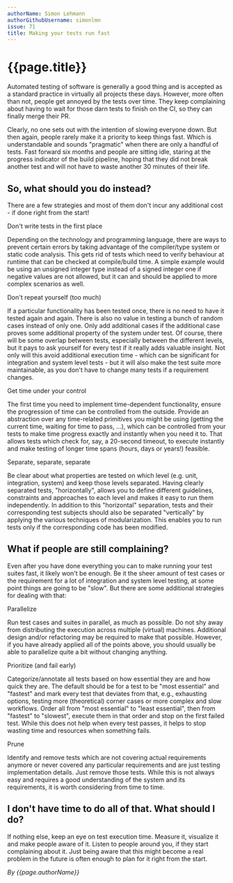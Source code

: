 ```yaml
---
authorName: Simon Lehmann
authorGithubUsername: simonlmn
issue: 71
title: Making your tests run fast
---
```

# {{page.title}}

Automated testing of software is generally a good thing and is accepted as a standard practice in virtually all projects these days. However, more often than not, people get annoyed by the tests over time.  They keep complaining about having to wait for those darn tests to finish on the CI, so they can finally merge their PR.

Clearly, no one sets out with the intention of slowing everyone down. But then again, people rarely make it a priority to keep things fast. Which is understandable and sounds "pragmatic" when there are only a handful of tests. Fast forward six months and people are sitting idle, staring at the progress indicator of the build pipeline, hoping that they did not break another test and will not have to waste another 30 minutes of their life.

## So, what should you do instead?

There are a few strategies and most of them don't incur any additional cost - if done right from the start!

Don't write tests in the first place

Depending on the technology and programming language, there are ways to prevent certain errors by taking advantage of the compiler/type system or static code analysis. This gets rid of tests which need to verify behaviour at runtime that can be checked at compile/build time. A simple example would be using an unsigned integer type instead of a signed integer one if negative values are not allowed, but it can and should be applied to more complex scenarios as well.

Don't repeat yourself (too much)

If a particular functionality has been tested once, there is no need to have it tested again and again. There is also no value in testing a bunch of random cases instead of only one. Only add additional cases if the additional case proves some additional property of the system under test. Of course, there will be some overlap between tests, especially between the different levels, but it pays to ask yourself for every test if it really adds valuable insight. Not only will this avoid additional execution time - which can be significant for integration and system level tests - but it will also make the test suite more maintainable, as you don't have to change many tests if a requirement changes.

Get time under your control

The first time you need to implement time-dependent functionality, ensure the progression of time can be controlled from the outside. Provide an abstraction over any time-related primitives you might be using (getting the current time, waiting for time to pass, ...), which can be controlled from your tests to make time progress exactly and instantly when you need it to. That allows tests which check for, say, a 20-second timeout, to execute instantly and make testing of longer time spans (hours, days or years!) feasible.

Separate, separate, separate

Be clear about what properties are tested on which level (e.g. unit, integration, system) and keep those levels separated. Having clearly separated tests, "horizontally", allows you to define different guidelines, constraints and approaches to each level and makes it easy to run them independently. In addition to this "horizontal" separation, tests and their corresponding test subjects should also be separated "vertically" by applying the various techniques of modularization. This enables you to run tests only if the corresponding code has been modified.

## What if people are still complaining?

Even after you have done everything you can to make running your test suites fast, it likely won't be enough. Be it the sheer amount of test cases or the requirement for a lot of integration and system level testing, at some point things are going to be "slow". But there are some additional strategies for dealing with that:

Parallelize

Run test cases and suites in parallel, as much as possible. Do not shy away from distributing the execution across multiple (virtual) machines. Additional design and/or refactoring may be required to make that possible. However, if you have already applied all of the points above, you should usually be able to parallelize quite a bit without changing anything.

Prioritize (and fail early)

Categorize/annotate all tests based on how essential they are and how quick they are. The default should be for a test to be "most essential" and "fastest" and mark every test that deviates from that, e.g., exhausting options, testing more (theoretical) corner cases or more complex and slow workflows. Order all from "most essential" to "least essential", then from "fastest" to "slowest", execute them in that order and stop on the first failed test. While this does not help when every test passes, it helps to stop wasting time and resources when something fails.

Prune

Identify and remove tests which are not covering actual requirements anymore or never covered any particular requirements and are just testing implementation details. Just remove those tests. While this is not always easy and requires a good understanding of the system and its requirements, it is worth considering from time to time.

## I don't have time to do all of that. What should I do?

If nothing else, keep an eye on test execution time. Measure it, visualize it and make people aware of it. Listen to people around you, if they start complaining about it. Just being aware that this might become a real problem in the future is often enough to plan for it right from the start.

*By {{page.authorName}}*